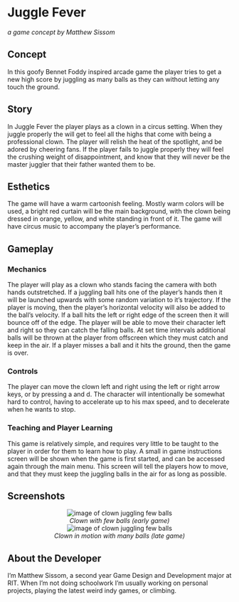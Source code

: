 # Juggle Fever 
*a game concept by Matthew Sissom*

## Concept
In this goofy Bennet Foddy inspired arcade game the player tries to get a new high score by juggling as many balls as they can without letting any touch the ground.

## Story

In Juggle Fever the player plays as a clown in a circus setting. When they juggle properly the will get to feel all the highs that come with being a professional clown. The player will relish the heat of the spotlight, and be adored by cheering fans. If the player fails to juggle properly they will feel the crushing weight of disappointment, and know that they will never be the master juggler that their father wanted them to be. 

## Esthetics

The game will have a warm cartoonish feeling. Mostly warm colors will be used, a bright red curtain will be the main background, with the clown being dressed in orange, yellow, and white standing in front of it. The game will have circus music to accompany the player’s performance.

## Gameplay

### Mechanics

The player will play as a clown who stands facing the camera with both hands outstretched. If a juggling ball hits one of the player’s hands then it will be launched upwards with some random variation to it’s trajectory. If the player is moving, then the player’s horizontal velocity will also be added to the ball’s velocity. If a ball hits the left or right edge of the screen then it will bounce off of the edge. The player will be able to move their character left and right so they can catch the falling balls. At set time intervals additional balls will be thrown at the player from offscreen which they must catch and keep in the air. If a player misses a ball and it hits the ground, then the game is over.

### Controls

The player can move the clown left and right using the left or right arrow keys, or by pressing a and d. The character will intentionally be somewhat hard to control, having to accelerate up to his max speed, and to decelerate when he wants to stop.

### Teaching and Player Learning

This game is relatively simple, and requires very little to be taught to the player in order for them to learn how to play. A small in game instructions screen will be shown when the game is first started, and can be accessed again through the main menu. This screen will tell the players how to move, and that they must keep the juggling balls in the air for as long as possible.

## Screenshots
<div style = "text-align:center">
  <img src = "https://github.com/MatthewSissom/IGME-235/blob/master/project1/media/screenshot1.png" alt = "image of clown juggling few balls"><br>
  <em>Clown with few balls (early game)</em><br>
  <img src = "https://github.com/MatthewSissom/IGME-235/blob/master/project1/media/screenshot1.png" alt = "image of clown juggling few balls"><br>
  <em>Clown in motion with many balls (late game)</em>
 </div>
  



## About the Developer

I’m Matthew Sissom, a second year Game Design and Development major at RIT. When I’m not doing schoolwork I’m usually working on personal projects, playing the latest weird indy games, or climbing.

